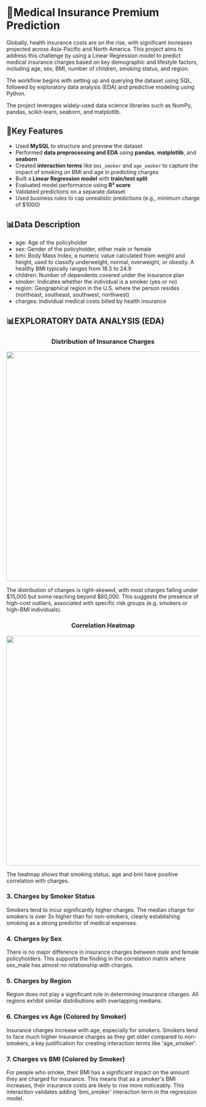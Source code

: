  # 🏥Medical Insurance Premium Prediction

Globally, health insurance costs are on the rise, with significant increases projected across Asia-Pacific and North America. This project aims to address this challenge by using a Linear Regression model to predict medical insurance charges based on key demographic and lifestyle factors, including age, sex, BMI, number of children, smoking status, and region.

The workflow begins with setting up and querying the dataset using SQL, followed by exploratory data analysis (EDA) and predictive modeling using Python.

The project leverages widely-used data science libraries such as NumPy, pandas, scikit-learn, seaborn, and matplotlib.

## 🧠Key Features
- Used **MySQL** to structure and preview the dataset
- Performed **data preprocessing and EDA** using **pandas**, **matplotlib**, and **seaborn**
- Created **interaction terms** like `bmi_smoker` and `age_smoker` to capture the impact of smoking on BMI and age in predicting charges
- Built a **Linear Regression model** with **train/test split**
- Evaluated model performance using **R² score**
- Validated predictions on a separate dataset
- Used business rules to cap unrealistic predictions (e.g., minimum charge of $1000)

## 📊Data Description
  
- age: Age of the policyholder
- sex: Gender of the policyholder, either male or female
- bmi: Body Mass Index, a numeric value calculated from weight and height, used to classify underweight, normal, overweight, or obesity. A healthy BMI typically ranges from 18.5 to 24.9
- children: Number of dependents covered under the insurance plan
- smoker: Indicates whether the individual is a smoker (yes or no)
- region: Geographical region in the U.S. where the person resides (northeast, southeast, southwest, northwest)
- charges: Individual medical costs billed by health insurance

## 📊EXPLORATORY DATA ANALYSIS (EDA)
<h3 align="center"> Distribution of Insurance Charges </h3>
<p align="center">
  <img src="Images/distribution.plot.png" width="600"/>
</p>
The distribution of charges is right-skewed, with most charges falling under $15,000 but some reaching beyond $60,000. This suggests the presence of high-cost outliers, associated with specific risk groups (e.g. smokers or high-BMI individuals).

<h3 align="center">  Correlation Heatmap </h3>
<p align="center">
<img src="Images/correlation.plot.png" width="600"/>
</p>
The heatmap shows that smoking status, age and bmi have positive correlation with charges.

### 3. Charges by Smoker Status
Smokers tend to incur significantly higher charges. The median charge for smokers is over 3x higher than for non-smokers, clearly establishing smoking as a strong predictor of medical expenses.

### 4. Charges by Sex
There is no major difference in insurance charges between male and female policyholders. This supports the finding in the correlation matrix where sex_male has almost no relationship with charges.

### 5. Charges by Region
Region does not play a significant role in determining insurance charges. All regions exhibit similar distributions with overlapping medians.

### 6. Charges vs Age (Colored by Smoker)
Insurance charges increase with age, especially for smokers. Smokers tend to face much higher insurance charges as they get older compared to non-smokers, a key justification for creating interaction terms like 'age_smoker'.

### 7. Charges vs BMI (Colored by Smoker)
For people who smoke, their BMI has a significant impact on the amount they are charged for insurance. This means that as a smoker's BMI increases, their insurance costs are likely to rise more noticeably. This interaction validates adding 'bmi_smoker' interaction term in the regression model.


